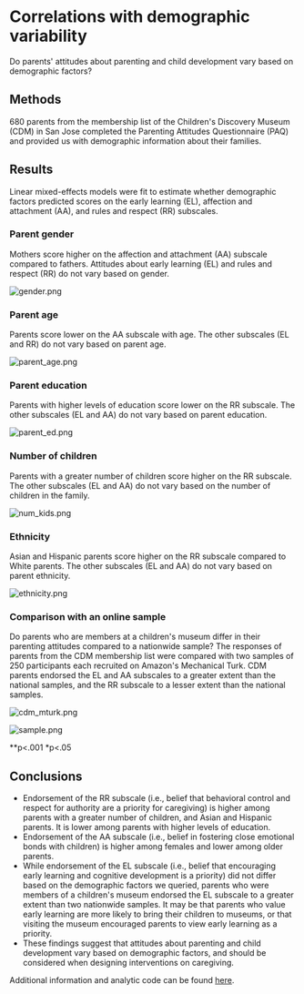 # Correlations with demographic variability

Do parents' attitudes about parenting and child development vary based on demographic factors?

## Methods

680 parents from the membership list of the Children's Discovery Museum (CDM) in San Jose completed the Parenting Attitudes Questionnaire (PAQ) and provided us with demographic information about their families. 

## Results

Linear mixed-effects models were fit to estimate whether demographic factors predicted scores on the early learning (EL), affection and attachment (AA), and rules and respect (RR) subscales. 

### Parent gender 

Mothers score higher on the affection and attachment (AA) subscale compared to fathers. Attitudes about early learning (EL) and rules and respect (RR) do not vary based on gender. 

![gender.png](gender.png)

### Parent age

Parents score lower on the AA subscale with age. The other subscales (EL and RR) do not vary based on parent age.

![parent_age.png](parent_age.png)

### Parent education

Parents with higher levels of education score lower on the RR subscale. The other subscales (EL and AA) do not vary based on parent education.

![parent_ed.png](parent_ed.png)

### Number of children

Parents with a greater number of children score higher on the RR subscale. The other subscales (EL and AA) do not vary based on the number of children in the family.

![num_kids.png](num_kids.png)

### Ethnicity

Asian and Hispanic parents score higher on the RR subscale compared to White parents. The other subscales (EL and AA) do not vary based on parent ethnicity. 

![ethnicity.png](ethnicity.png)

### Comparison with an online sample

Do parents who are members at a children's museum differ in their parenting attitudes compared to a nationwide sample? The responses of parents from the CDM membership list were compared with two samples of 250 participants each recruited on Amazon's Mechanical Turk. CDM parents endorsed the EL and AA subscales to a greater extent than the national samples, and the RR subscale to a lesser extent than the national samples.

![cdm_mturk.png](cdm_mturk.png)

![sample.png](sample.png)

**p<.001 *p<.05

## Conclusions

* Endorsement of the RR subscale (i.e., belief that behavioral control and respect for authority are a priority for caregiving) is higher among parents with a greater number of children, and Asian and Hispanic parents. It is lower among parents with higher levels of education. 
* Endorsement of the AA subscale (i.e., belief in fostering close emotional bonds with children) is higher among females and lower among older parents. 
* While endorsement of the EL subscale (i.e., belief that encouraging early learning and cognitive development is a priority) did not differ based on the demographic factors we queried, parents who were members of a children's museum endorsed the EL subscale to a greater extent than two nationwide samples. It may be that parents who value early learning are more likely to bring their children to museums, or that visiting the museum encouraged parents to view early learning as a priority.
* These findings suggest that attitudes about parenting and child development vary based on demographic factors, and should be considered when designing interventions on caregiving.


Additional information and analytic code can be found [here](http://rpubs.com/ehembacher/parenting_proj_cdm).